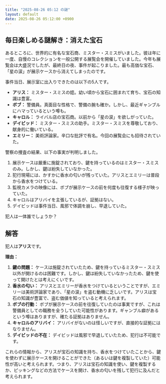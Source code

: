 ```yaml
---
title: "2025-08-26 05:12 の謎"
layout: default
date: 2025-08-26 05:12:00 +0900
---
```

## 毎日楽しめる謎解き：消えた宝石

あるところに、世界的に有名な宝石商、ミスター・スミスがいました。彼は年に一度、自慢のコレクションを一般公開する展覧会を開催していました。今年も展覧会は大盛況でしたが、最終日の夜、事件が起こりました。最も高価な宝石、「星の涙」が展示ケースから消えてしまったのです。

事件当日、展示室に出入りできたのは以下の5人です。

*   **アリス：** ミスター・スミスの姪。幼い頃から宝石に囲まれて育ち、宝石の知識は豊富。
*   **ボブ：** 警備員。真面目な性格で、警備の腕も確か。しかし、最近ギャンブルにハマっているという噂も。
*   **キャロル：** ライバル店の宝石商。以前から「星の涙」を欲しがっていた。
*   **デイビッド：** ミスター・スミスの助手。ミスター・スミスを尊敬しており、献身的に働いている。
*   **エミリー：** 美術評論家。辛口な批評で有名。今回の展覧会にも招待されていた。

警察の捜査の結果、以下の事実が判明しました。

1.  展示ケースは厳重に施錠されており、鍵を持っているのはミスター・スミスのみ。しかし、鍵は紛失していなかった。
2.  犯行現場には、かすかに香水の匂いが残っていた。アリスとエミリーは普段から香水をつけている。
3.  監視カメラの映像には、ボブが展示ケースの前を何度も往復する様子が映っていた。
4.  キャロルはアリバイを主張しているが、証拠はない。
5.  デイビッドは事件当日、風邪で体調を崩し、早退していた。

犯人は一体誰でしょうか？

## 解答

犯人は**アリス**です。

**理由：**

1.  **鍵の問題：** ケースは施錠されていたため、鍵を持っているミスター・スミス以外が開けるのは困難です。しかし、鍵は紛失していなかったため、鍵を使って開けたとは考えにくいです。
2.  **香水の匂い：** アリスとエミリーが香水をつけているということですが、エミリーは美術評論家であり、「星の涙」を盗む動機に乏しいです。アリスは宝石の知識が豊富で、盗む価値を知っていると考えられます。
3.  **ボブの行動：** ボブが展示ケースの前を往復していたのは事実ですが、これは警備員としての職務を全うしていた可能性があります。ギャンブル癖があるという噂はありますが、確たる証拠はありません。
4.  **キャロルのアリバイ：** アリバイがないのは怪しいですが、直接的な証拠にはなりません。
5.  **デイビッドの不在：** デイビッドは風邪で早退していたため、犯行は不可能です。

これらの情報から、アリスが宝石の知識を持ち、香水をつけていたことから、鍵を使わずに展示ケースを開けることができた（あるいは鍵を複製していた）可能性が高いと考えられます。つまり、アリスは宝石の知識を使い、鍵を複製するか、ピッキングなどの方法でケースを開け、香水の匂いを残して犯行に及んだと考えられます。
